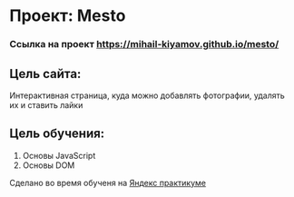# **Проект: Mesto**

### Ссылка на проект https://mihail-kiyamov.github.io/mesto/ ###

## **Цель сайта:**  
Интерактивная страница, куда можно добавлять фотографии, удалять их и ставить лайки

## **Цель обучения:**  
1. Основы JavaScript
2. Основы DOM
  
Сделано во время обученя на [Яндекс практикуме](https://practicum.yandex.ru/profile/web/) 
